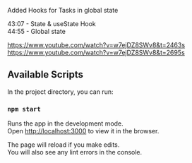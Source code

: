 Added Hooks for Tasks in global state 

43:07​ - State & useState Hook \
44:55​ - Global state

https://www.youtube.com/watch?v=w7ejDZ8SWv8&t=2463s \
https://www.youtube.com/watch?v=w7ejDZ8SWv8&t=2695s


## Available Scripts

In the project directory, you can run:

### `npm start`

Runs the app in the development mode.\
Open [http://localhost:3000](http://localhost:3000) to view it in the browser.

The page will reload if you make edits.\
You will also see any lint errors in the console.